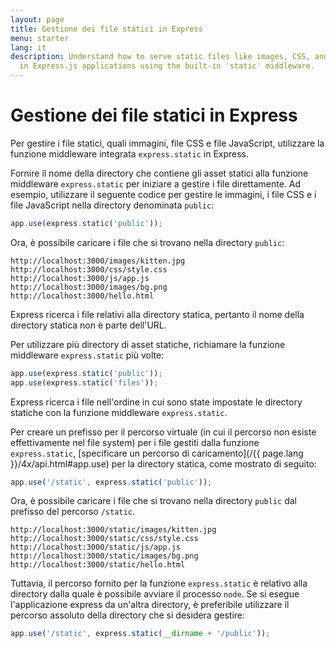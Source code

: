 ```yaml
---
layout: page
title: Gestione dei file statici in Express
menu: starter
lang: it
description: Understand how to serve static files like images, CSS, and JavaScript
  in Express.js applications using the built-in 'static' middleware.
---
```


# Gestione dei file statici in Express

Per gestire i file statici, quali immagini, file CSS e file JavaScript, utilizzare la funzione middleware integrata `express.static` in Express.

Fornire il nome della directory che contiene gli asset statici alla funzione middleware `express.static` per iniziare a gestire i file direttamente. Ad esempio, utilizzare il seguente codice per gestire le immagini, i file CSS e i file JavaScript nella directory denominata `public`:

```js
app.use(express.static('public'));
```

Ora, è possibile caricare i file che si trovano nella directory `public`:

```text
http://localhost:3000/images/kitten.jpg
http://localhost:3000/css/style.css
http://localhost:3000/js/app.js
http://localhost:3000/images/bg.png
http://localhost:3000/hello.html
```

<div class="doc-box doc-info">
Express ricerca i file relativi alla directory statica, pertanto il nome della directory statica non è parte dell'URL.
</div>

Per utilizzare più directory di asset statiche, richiamare la funzione middleware `express.static` più volte:

```js
app.use(express.static('public'));
app.use(express.static('files'));
```

Express ricerca i file nell'ordine in cui sono state impostate le directory statiche con la funzione middleware `express.static`.

Per creare un prefisso per il percorso virtuale (in cui il percorso non esiste effettivamente nel file system) per i file gestiti dalla funzione `express.static`, [specificare un percorso di caricamento](/{{ page.lang }}/4x/api.html#app.use) per la directory statica, come mostrato di seguito:

```js
app.use('/static', express.static('public'));
```

Ora, è possibile caricare i file che si trovano nella directory `public` dal prefisso del percorso `/static`.

```text
http://localhost:3000/static/images/kitten.jpg
http://localhost:3000/static/css/style.css
http://localhost:3000/static/js/app.js
http://localhost:3000/static/images/bg.png
http://localhost:3000/static/hello.html
```

Tuttavia, il percorso fornito per la funzione `express.static` è relativo alla directory dalla quale è possibile avviare il processo `node`. Se si esegue l'applicazione express da un'altra directory, è preferibile utilizzare il percorso assoluto della directory che si desidera gestire:

```js
app.use('/static', express.static(__dirname + '/public'));
```
